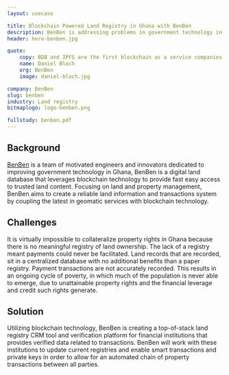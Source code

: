 ```yaml
---
layout: usecase

title: Blockchain Powered Land Registry in Ghana with BenBen
description: BenBen is addressing problems in government technology in Ghana, with a focus on land and property ownership rights, management and issues.
header: hero-benben.jpg

quote:
    copy: BDB and IPFS are the first blockchain as a service companies. Before you only had the option of using a product and now there’s a service aspect to facilitate all this.
    name: Daniel Bloch
    org: BenBen
    image: daniel-bloch.jpg

company: BenBen
slug: benben
industry: Land registry
bitmaplogo: logo-benben.png

fullstudy: benben.pdf
---
```


## Background

[BenBen](http://benben.com.gh) is a team of motivated engineers and innovators dedicated to improving government technology in Ghana, BenBen is a digital land database that leverages blockchain technology to provide fast easy access to trusted land content. Focusing on land and property management, BenBen aims to create a reliable land information and transactions system by coupling the latest in geomatic services with blockchain technology.

## Challenges

It is virtually impossible to collateralize property rights in Ghana because there is no meaningful registry of land ownership. The lack of a registry meant payments could never be facilitated. Land records that are recorded, sit in a centralized database with no additional benefits than a paper registry. Payment transactions are not accurately recorded. This results in an ongoing cycle of poverty, in which much of the population is never able to emerge, due to unattainable property rights and the  financial leverage and credit such rights generate.

## Solution

Utilizing blockchain technology, BenBen is creating a top-of-stack land registry CRM tool and verification platform for  financial institutions that provides verified data related to transactions. BenBen will work with these institutions to update current registries and enable smart transactions and private keys in order to allow for an automated chain of property transactions between all parties.
